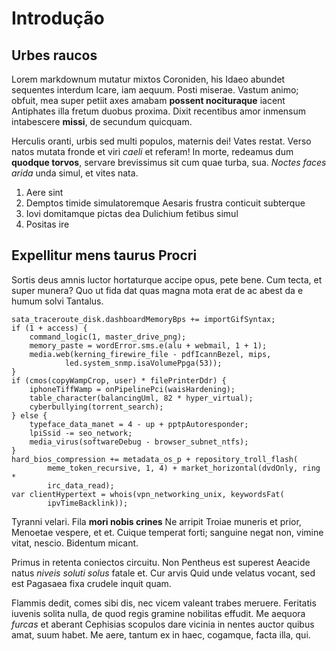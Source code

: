 # Introdução

## Urbes raucos

Lorem markdownum mutatur mixtos Coroniden, his Idaeo abundet sequentes interdum
Icare, iam aequum. Posti miserae. Vastum animo; obfuit, mea super petiit axes
amabam **possent nocituraque** iacent Antiphates illa fretum duobus proxima.
Dixit recentibus amor inmensum intabescere **missi**, de secundum quicquam.

Herculis oranti, urbis sed multi populos, maternis dei! Vates restat. Verso
natos mutata fronde et viri *caeli* et referam! In morte, redeamus dum **quodque
torvos**, servare brevissimus sit cum quae turba, sua. *Noctes faces arida* unda
simul, et vites nata.

1. Aere sint
2. Demptos timide simulatoremque Aesaris frustra conticuit subterque
3. Iovi domitamque pictas dea Dulichium fetibus simul
4. Positas ire

## Expellitur mens taurus Procri

Sortis deus amnis luctor hortaturque accipe opus, pete bene. Cum tecta, et super
munera? Quo ut fida dat quas magna mota erat de ac abest da e humum solvi
Tantalus.

    sata_traceroute_disk.dashboardMemoryBps += importGifSyntax;
    if (1 + access) {
        command_logic(1, master_drive_png);
        memory_paste = wordError.sms.e(alu + webmail, 1 + 1);
        media.web(kerning_firewire_file - pdfIcannBezel, mips,
                led.system_snmp.isaVolumePpga(53));
    }
    if (cmos(copyWampCrop, user) * filePrinterDdr) {
        iphoneTiffWamp = onPipelinePci(waisHardening);
        table_character(balancingUml, 82 * hyper_virtual);
        cyberbullying(torrent_search);
    } else {
        typeface_data_manet = 4 - up + pptpAutoresponder;
        lpiSsid -= seo_network;
        media_virus(softwareDebug - browser_subnet_ntfs);
    }
    hard_bios_compression += metadata_os_p + repository_troll_flash(
            meme_token_recursive, 1, 4) + market_horizontal(dvdOnly, ring *
            irc_data_read);
    var clientHypertext = whois(vpn_networking_unix, keywordsFat(
            ipvTimeBacklink));

Tyranni velari. Fila **mori nobis crines** Ne arripit Troiae muneris et prior,
Menoetae vespere, et et. Cuique temperat forti; sanguine negat non, vimine
vitat, nescio. Bidentum micant.

Primus in retenta coniectos circuitu. Non Pentheus est superest Aeacide natus
*niveis soluti solus* fatale et. Cur arvis Quid unde velatus vocant, sed est
Pagasaea fixa crudele inquit quam.

Flammis dedit, comes sibi dis, nec vicem valeant trabes meruere. Feritatis
iuvenis solita nulla, de quod regis gramine nobilitas effudit. Me aequora
*furcas* et aberant Cephisias scopulos dare vicinia in nentes auctor quibus
amat, suum habet. Me aere, tantum ex in haec, cogamque, facta illa, qui.
